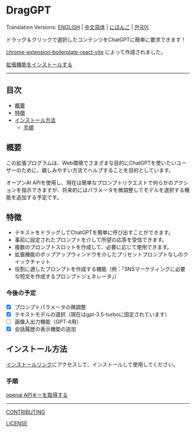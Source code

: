 # DragGPT

Translation Versions: [ENGLISH](./README.md) | [中文简体](./README.zh-CN.md) | [にほんご](./README.ja.md) | [한국어](./README.ko.md)

ドラッグ＆クリックで選択したコンテンツをChatGPTに簡単に要求できます！

[chrome-extension-boilerplate-react-vite](https://github.com/Jonghakseo/chrome-extension-boilerplate-react-vite) によって作成されました。

[拡張機能をインストールする](chrome.google.com/webstore/detail/draggpt-easy-start-with-d/akgdgnhlglhelinkmnmiakgccdkghjbh)

---

## 目次

- [概要](#intro)
- [特徴](#features)
- [インストール方法](#installation)
  - [手順](#procedures)

## 概要 <a name="intro"></a>

この拡張プログラムは、Web環境でさまざまな目的にChatGPTを使いたいユーザーのために、親しみやすい方法でヘルプすることを目的としています。

オープンAI APIを使用し、現在は簡単なプロンプトリクエストで何らかのアクションを指示できますが、将来的にはパラメータを微調整してモデルを選択する機能を追加する予定です。

## 特徴 <a name="features"></a>
- テキストをドラッグしてChatGPTを簡単に呼び出すことができます。
- 事前に設定されたプロンプトを介して所望の応答を受信できます。
- 複数のプロンプトスロットを作成して、必要に応じて使用できます。
- 拡張機能のポップアップウィンドウを介したプリセットプロンプトなしのクイックチャット
- 役割に適したプロンプトを作成する機能（例：「SNSマーケティングに必要な短文を作成するプロンプトジェネレータ」）

### 今後の予定
- [x] プロンプトパラメータの微調整
- [x] テキストモデルの選択（現在はgpt-3.5-turboに固定されています）
- [ ] 画像入出力機能（GPT-4用）
- [x] 会話履歴の表示機能の追加

## インストール方法 <a name="installation"></a>

[インストールリンク](https://chrome.google.com/webstore/detail/draggpt-easy-start-with-d/akgdgnhlglhelinkmnmiakgccdkghjbh)にアクセスして、インストールして使用してください。

### 手順 <a name="procedures"></a>

[openai APIキーを取得する](https://platform.openai.com/account/api-keys)

---

[CONTRIBUTING](./CONTRIBUTING.md)

[LICENSE](./LICENSE)
